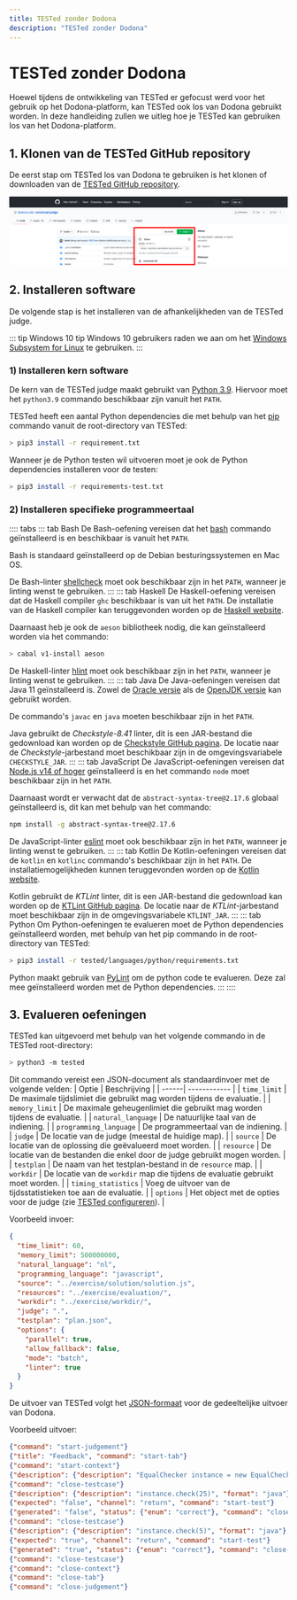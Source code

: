 ```yaml
---
title: TESTed zonder Dodona
description: "TESTed zonder Dodona"
---
```


# TESTed zonder Dodona
Hoewel tijdens de ontwikkeling van TESTed er gefocust werd voor het gebruik op het Dodona-platform, kan TESTed ook los
van Dodona gebruikt worden.
In deze handleiding zullen we uitleg hoe je TESTed kan gebruiken los van het Dodona-platform.

## 1. Klonen van de TESTed GitHub repository
De eerst stap om TESTed los van Dodona te gebruiken is het klonen of downloaden van de
[TESTed GitHub repository](https://github.com/dodona-edu/universal-judge).

![Klonen TESTed GitHub repository](./klonen_tested_repo.png)

## 2. Installeren software
De volgende stap is het installeren van de afhankelijkheden van de TESTed judge.

::: tip Windows 10 tip
Windows 10 gebruikers raden we aan om het [Windows Subsystem for Linux](https://ubuntu.com/wsl) te gebruiken.
:::

### 1) Installeren kern software
De kern van de TESTed judge maakt gebruikt van [Python 3.9](https://docs.python.org/3/whatsnew/3.9.html).
Hiervoor moet het `python3.9` commando beschikbaar zijn vanuit het `PATH`.

TESTed heeft een aantal Python dependencies die met behulp van het
[pip](https://en.wikipedia.org/wiki/Pip_(package_manager)) commando vanuit de root-directory van TESTed:
```bash
> pip3 install -r requirement.txt
```

Wanneer je de Python testen wil uitvoeren moet je ook de Python dependencies installeren voor de testen:
```bash
> pip3 install -r requirements-test.txt
```

### 2) Installeren specifieke programmeertaal
:::: tabs
::: tab Bash
De Bash-oefening vereisen dat het [bash](https://nl.wikipedia.org/wiki/Bash) commando geïnstalleerd is en
beschikbaar is vanuit het `PATH`.

Bash is standaard geïnstalleerd op de Debian besturingssystemen en Mac OS.

De Bash-linter [shellcheck](https://www.shellcheck.net/) moet ook beschikbaar zijn in het `PATH`,
wanneer je linting wenst te gebruiken.
:::
::: tab Haskell
De Haskell-oefening vereisen dat de Haskell compiler `ghc` beschikbaar is van uit het `PATH`.
De installatie van de Haskell compiler kan teruggevonden worden op de [Haskell website](https://www.haskell.org/).

Daarnaast heb je ook de `aeson` bibliotheek nodig, die kan geïnstalleerd worden via het commando:
```bash
> cabal v1-install aeson
```

De Haskell-linter [hlint](https://hackage.haskell.org/package/hlint) moet ook beschikbaar zijn in het `PATH`,
wanneer je linting wenst te gebruiken.
:::
::: tab Java
De Java-oefeningen vereisen dat Java 11 geïnstalleerd is.
Zowel de [Oracle versie](https://www.oracle.com/java/technologies/javase-jdk11-downloads.html)
als de [OpenJDK versie](https://openjdk.java.net/projects/jdk/11/) kan gebruikt worden.

De commando's `javac` en `java` moeten beschikbaar zijn in het `PATH`.

Java gebruikt de *Checkstyle-8.41* linter, dit is een JAR-bestand die gedownload kan worden op de
[Checkstyle GitHub pagina](https://github.com/checkstyle/checkstyle/releases/download/checkstyle-8.41/checkstyle-8.41-all.jar).
De locatie naar de *Checkstyle*-jarbestand moet beschikbaar zijn in de omgevingsvariabele `CHECKSTYLE_JAR`.
:::
::: tab JavaScript
De JavaScript-oefeningen vereisen dat [Node.js v14 of hoger](https://nodejs.org/en/download/) geïnstalleerd is en
het commando `node` moet beschikbaar zijn in het `PATH`.

Daarnaast wordt er verwacht dat de `abstract-syntax-tree@2.17.6` globaal geïnstalleerd is,
dit kan met behulp van het commando:
```bash
npm install -g abstract-syntax-tree@2.17.6
```

De JavaScript-linter [eslint](https://eslint.org/) moet ook beschikbaar zijn in het `PATH`,
wanneer je linting wenst te gebruiken.
:::
::: tab Kotlin
De Kotlin-oefeningen vereisen dat de `kotlin` en `kotlinc` commando's beschikbaar zijn in het `PATH`.
De installatiemogelijkheden kunnen teruggevonden worden op de
[Kotlin website](https://kotlinlang.org/docs/command-line.html).

Kotlin gebruikt de *KTLint* linter, dit is een JAR-bestand die gedownload kan worden op de
[KTLint GitHub pagina](https://github.com/pinterest/ktlint/releases/download/0.41.0/ktlint).
De locatie naar de *KTLint*-jarbestand moet beschikbaar zijn in de omgevingsvariabele `KTLINT_JAR`.
:::
::: tab Python
Om Python-oefeningen te evalueren moet de Python dependencies geïnstalleerd worden,
met behulp van het pip commando in de root-directory van TESTed:
```bash
> pip3 install -r tested/languages/python/requirements.txt
```

Python maakt gebruik van [PyLint](https://www.pylint.org/) om de python code te evalueren.
Deze zal mee geïnstalleerd worden met de Python dependencies. 
:::
::::

## 3. Evalueren oefeningen
TESTed kan uitgevoerd met behulp van het volgende commando in de TESTed root-directory:
```bash
> python3 -m tested
```

Dit commando vereist een JSON-document als standaardinvoer met de volgende velden:
| Optie | Beschrijving |
| ------| ------------ |
| `time_limit` | De maximale tijdslimiet die gebruikt mag worden tijdens de evaluatie. |
| `memory_limit` | De maximale geheugenlimiet die gebruikt mag worden tijdens de evaluatie. |
| `natural_language` | De natuurlijke taal van de indiening. |
| `programming_language` | De programmeertaal van de indiening. |
| `judge` | De locatie van de judge (meestal de huidige map). |
| `source` | De locatie van de oplossing die geëvalueerd moet worden. |
| `resource` | De locatie van de bestanden die enkel door de judge gebruikt mogen worden. |
| `testplan` | De naam van het testplan-bestand in de `resource` map. |
| `workdir` | De locatie van de `workdir` map die tijdens de evaluatie gebruikt moet worden. |
| `timing_statistics` | Voeg de uitvoer van de tijdsstatistieken toe aan de evaluatie. |
| `options` | Het object met de opties voor de judge (zie [TESTed configureren](../exercise-config)). |

Voorbeeld invoer:
```json
{
  "time_limit": 60,
  "memory_limit": 500000000,
  "natural_language": "nl",
  "programming_language": "javascript",
  "source": "../exercise/solution/solution.js",
  "resources": "../exercise/evaluation/",
  "workdir": "../exercise/workdir/",
  "judge": ".",
  "testplan": "plan.json",
  "options": {
    "parallel": true,
    "allow_fallback": false,
    "mode": "batch",
    "linter": true
  }
}
```

De uitvoer van TESTed volgt het [JSON-formaat](https://dodona.ugent.be/schemas/partial_output.json)
voor de gedeeltelijke uitvoer van Dodona.

Voorbeeld uitvoer:
```json
{"command": "start-judgement"}
{"title": "Feedback", "command": "start-tab"}
{"command": "start-context"}
{"description": {"description": "EqualChecker instance = new EqualChecker(5)", "format": "java"}, "command": "start-testcase"}
{"command": "close-testcase"}
{"description": {"description": "instance.check(25)", "format": "java"}, "command": "start-testcase"}
{"expected": "false", "channel": "return", "command": "start-test"}
{"generated": "false", "status": {"enum": "correct"}, "command": "close-test"}
{"command": "close-testcase"}
{"description": {"description": "instance.check(5)", "format": "java"}, "command": "start-testcase"}
{"expected": "true", "channel": "return", "command": "start-test"}
{"generated": "true", "status": {"enum": "correct"}, "command": "close-test"}
{"command": "close-testcase"}
{"command": "close-context"}
{"command": "close-tab"}
{"command": "close-judgement"}
```
